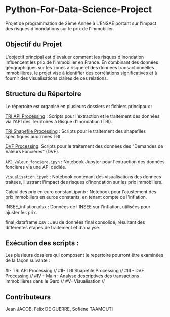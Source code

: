 # Python-For-Data-Science-Project
Projet de programmation de 2ème Année à L'ENSAE portant sur l'impact des risques d'inondations sur le prix de l'immobilier.

## Objectif du Projet
L'objectif principal est d'évaluer comment les risques d'inondation influencent les prix de l'immobilier en France. En combinant des données géographiques sur les zones à risque et des données transactionnelles immobilières, le projet vise à identifier des corrélations significatives et à fournir des visualisations claires de ces relations.

## Structure du Répertoire
Le répertoire est organisé en plusieurs dossiers et fichiers principaux :

[TRI API Processing](https://github.com/Jeanjacob20/Python-For-Data-Science-Project/tree/main/TRI%20API%20Processing%20) : Scripts pour l'extraction et le traitement des données via l'API des Territoires à Risque d'Inondation (TRI).

[TRI Shapefile Processing](https://github.com/Jeanjacob20/Python-For-Data-Science-Project/tree/main/TRI%20Shapefile%20Processing) : Scripts pour le traitement des shapefiles spécifiques aux zones TRI.

[DVF Processing]([https://github.com/Jeanjacob20/Python-For-Data-Science-Project/tree/main/TRI%20API%20Processing%20](https://github.com/Jeanjacob20/Python-For-Data-Science-Project/tree/main/DVF%20Processing)): Scripts pour le traitement des données des "Demandes de Valeurs Foncières" (DVF).

`API_Valeur_fonciere.ipyn` : Notebook Jupyter pour l'extraction des données foncières via une API dédiée.

`Visualisation.ipynb` : Notebook contenant des visualisations des données traitées, illustrant l'impact des risques d'inondation sur les prix immobiliers.


Calcul des prix en euro constant.ipynb : Notebook pour l'ajustement des prix immobiliers en euros constants, en tenant compte de l'inflation.

INSEE_inflation.xlsx : Données de l'INSEE sur l'inflation, utilisées pour ajuster les prix.

final_dataframe.csv : Jeu de données final consolidé, résultant des différentes étapes de traitement et d'analyse.

## Exécution des scripts : 
Les plusieurs dossiers qui composent le repertoire pourront être examinées de la façon suivante : 

#I- TRI API Processing //
#II- TRI Shapefile Processing // 
#III - DVF Processing //
#IV - Main : Analyse descriptives des transactions immobilières dans le Gard // 
#V- Visualisation // 

## Contributeurs
Jean JACOB,
Félix DE GUERRE,
Sofiene TAAMOUTI


